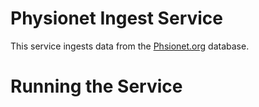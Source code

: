 # Physionet Ingest Service

This service ingests data from the [Phsionet.org](https://physionet.org/) database.  

# Running the Service


